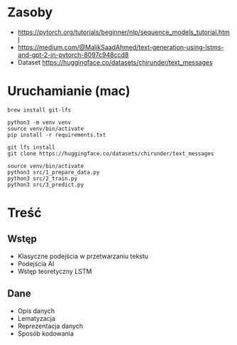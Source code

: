 # Zasoby
- https://pytorch.org/tutorials/beginner/nlp/sequence_models_tutorial.html
- https://medium.com/@MalikSaadAhmed/text-generation-using-lstms-and-gpt-2-in-pytorch-8097c948ccd8
- Dataset https://huggingface.co/datasets/chirunder/text_messages

# Uruchamianie (mac)
```
brew install git-lfs

python3 -m venv venv
source venv/bin/activate
pip install -r requirements.txt

git lfs install
git clone https://huggingface.co/datasets/chirunder/text_messages

source venv/bin/activate
python3 src/1_prepare_data.py
python3 src/2_train.py
python3 src/3_predict.py
```

# Treść

## Wstęp

- Klasyczne podejścia w przetwarzaniu tekstu
- Podejścia AI
- Wstęp teoretyczny LSTM

## Dane

- Opis danych
- Lematyzacja
- Reprezentacja danych
- Sposób kodowania
